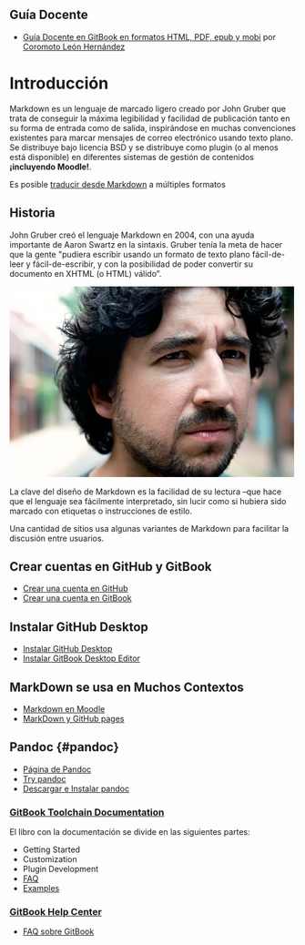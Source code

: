 ## Guía Docente

* [Guía Docente en GitBook en formatos HTML, PDF, epub y mobi](https://www.gitbook.com/book/coromoto/elaboracion-de-documentos-con-gitbook/details) por [Coromoto León Hernández](https://www.gitbook.com/@coromoto)




# Introducción

Markdown es un lenguaje de marcado ligero creado por John Gruber que trata de conseguir la máxima legibilidad y facilidad de publicación tanto en su forma de entrada como de salida, inspirándose en muchas convenciones existentes para marcar mensajes de correo electrónico usando texto plano. Se distribuye bajo licencia BSD y se distribuye como plugin (o al menos está disponible) en diferentes sistemas de gestión de contenidos **¡incluyendo Moodle!**. 

Es posible [traducir desde Markdown](#pandoc) a múltiples formatos 

## Historia

John Gruber creó el lenguaje Markdown en 2004, con una ayuda importante de Aaron Swartz en la sintaxis. Gruber tenía la meta de hacer que la gente "pudiera escribir usando un formato de texto plano fácil-de-leer y fácil-de-escribir, y con la posibilidad de poder convertir su documento en XHTML (o HTML) válido”.

[![John Gruber](assets/John_Gruber.jpeg)](https://en.wikipedia.org/wiki/John_Gruber)

La clave del diseño de Markdown es la facilidad de su lectura –que hace que el lenguaje sea fácilmente interpretado, sin lucir como si hubiera sido marcado con etiquetas o instrucciones de estilo. 

Una cantidad de sitios usa algunas variantes de Markdown para facilitar la discusión entre usuarios. 


## Crear  cuentas en GitHub y GitBook

* [Crear una cuenta en GitHub](https://github.com/join?source=header-home)
* [Crear una cuenta en GitBook](https://www.gitbook.com/join)

## Instalar GitHub Desktop 

* [Instalar GitHub Desktop](https://desktop.github.com/)
* [Instalar GitBook Desktop Editor](https://www.gitbook.com/editor)

## MarkDown se usa en Muchos Contextos

* [Markdown en Moodle](moodle.md)
* [MarkDown y GitHub pages](githubpages.md)

## Pandoc {#pandoc}

* [Página de Pandoc](http://pandoc.org/)
* [Try pandoc](https://pandoc.org/try/)
* [Descargar e Instalar pandoc](https://github.com/jgm/pandoc/releases)

### [GitBook Toolchain Documentation](https://toolchain.gitbook.com/)

El libro con la documentación se divide en las siguientes partes:

* Getting Started
* Customization
* Plugin Development
* [FAQ](https://toolchain.gitbook.com/faq.html)
* [Examples](https://toolchain.gitbook.com/examples.html)


### [GitBook Help Center](https://help.gitbook.com/) 
* [FAQ sobre GitBook](https://help.gitbook.com/)

